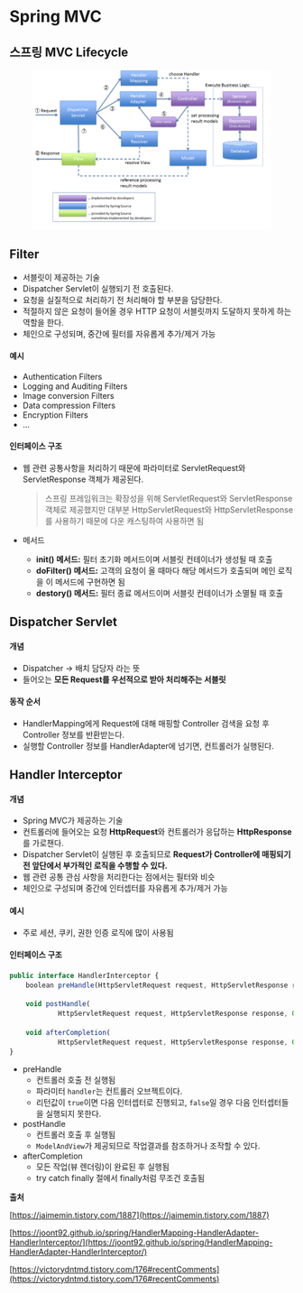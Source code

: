 # Spring MVC

## 스프링 MVC Lifecycle

<figure><img src="../.gitbook/assets/image (4).png" alt=""><figcaption></figcaption></figure>

## Filter

* 서블릿이 제공하는 기술
* Dispatcher Servlet이 실행되기 전 호출된다.
* 요청을 실질적으로 처리하기 전 처리해야 할 부분을 담당한다.
* 적절하지 않은 요청이 들어올 경우 HTTP 요청이 서블릿까지 도달하지 못하게 하는 역할을 한다.
* 체인으로 구성되며, 중간에 필터를 자유롭게 추가/제거 가능

#### 예시

* Authentication Filters
* Logging and Auditing Filters
* Image conversion Filters
* Data compression Filters
* Encryption Filters
* …

#### 인터페이스 구조

*   웹 관련 공통사항을 처리하기 때문에 파라미터로 ServletRequest와 ServletResponse 객체가 제공된다.

    > 스프링 프레임워크는 확장성을 위해 ServletRequest와 ServletResponse 객체로 제공했지만 대부분 HttpServletRequest와 HttpServletResponse를 사용하기 때문에 다운 캐스팅하여 사용하면 됨
* 메서드
  * **init() 메서드:** 필터 초기화 메서드이며 서블릿 컨테이너가 생성될 때 호출
  * **doFilter() 메서드:** 고객의 요청이 올 때마다 해당 메서드가 호출되며 메인 로직을 이 메서드에 구현하면 됨
  * **destory() 메서드:** 필터 종료 메서드이며 서블릿 컨테이너가 소멸될 때 호출

## Dispatcher Servlet

#### 개념

* Dispatcher → 배치 담당자 라는 뜻
* 들어오는 **모든 Request를 우선적으로 받아 처리해주는 서블릿**

#### 동작 순서

* HandlerMapping에게 Request에 대해 매핑할 Controller 검색을 요청 후 Controller 정보를 반환받는다.
* 실행할 Controller 정보를 HandlerAdapter에 넘기면, 컨트롤러가 실행된다.

## Handler Interceptor

#### 개념

* Spring MVC가 제공하는 기술
* 컨트롤러에 들어오는 요청 **HttpRequest**와 컨트롤러가 응답하는 **HttpResponse**를 가로챈다.
* Dispatcher Servlet이 실행된 후 호출되므로 **Request가 Controller에 매핑되기 전 앞단에서 부가적인 로직을 수행할 수 있다.**
* 웹 관련 공통 관심 사항을 처리한다는 점에서는 필터와 비슷
* 체인으로 구성되며 중간에 인터셉터를 자유롭게 추가/제거 가능

#### 예시

* 주로 세션, 쿠키, 권한 인증 로직에 많이 사용됨

#### 인터페이스 구조

```jsx
public interface HandlerInterceptor {
	boolean preHandle(HttpServletRequest request, HttpServletResponse response, Object handler) throws Exception;

	void postHandle(
			HttpServletRequest request, HttpServletResponse response, Object handler, ModelAndView modelAndView) throws Exception;

	void afterCompletion(
			HttpServletRequest request, HttpServletResponse response, Object handler, Exception ex) throws Exception;
}
```

* preHandle
  * 컨트롤러 호출 전 실행됨
  * 파라미터 `handler`는 컨트롤러 오브젝트이다.
  * 리턴값이 `true`이면 다음 인터셉터로 진행되고, `false`일 경우 다음 인터셉터들을 실행되지 못한다.
* postHandle
  * 컨트롤러 호출 후 실행됨
  * `ModelAndView`가 제공되므로 작업결과를 참조하거나 조작할 수 있다.
* afterCompletion
  * 모든 작업(뷰 렌더링)이 완료된 후 실행됨
  * try catch finally 절에서 finally처럼 무조건 호출됨

**출처**

[https://jaimemin.tistory.com/1887](https://jaimemin.tistory.com/1887)

[https://joont92.github.io/spring/HandlerMapping-HandlerAdapter-HandlerInterceptor/](https://joont92.github.io/spring/HandlerMapping-HandlerAdapter-HandlerInterceptor/)

[https://victorydntmd.tistory.com/176#recentComments](https://victorydntmd.tistory.com/176#recentComments)
